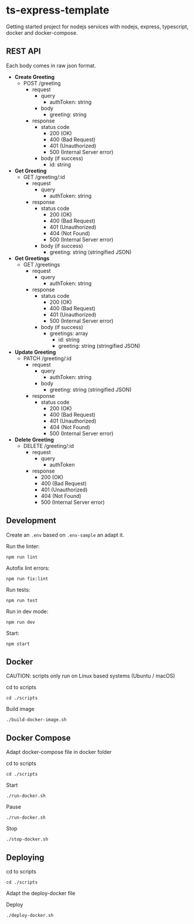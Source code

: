 # ts-express-template
Getting started project for nodejs services with nodejs, express, typescript, docker and docker-compose.


## REST API

Each body comes in raw json format.

- **Create Greeting**
  - POST /greeting
    - request
      - query
        - authToken: string
      - body
        - greeting: string
    - response
      - status code
        - 200 (OK)
        - 400 (Bad Request)
        - 401 (Unauthorized)
        - 500 (Internal Server error)
      - body (if success)
        - id: string
- **Get Greeting**
  - GET /greeting/:id
    - request
      - query
        - authToken: string
    - response
      - status code
        - 200 (OK)
        - 400 (Bad Request)
        - 401 (Unauthorized)
        - 404 (Not Found)
        - 500 (Internal Server error)
      - body (if success)
        - greeting: string (stringified JSON)
- **Get Greetings**
  - GET /greetings
    - request
      - query
        - authToken: string
    - response
      - status code
        - 200 (OK)
        - 400 (Bad Request)
        - 401 (Unauthorized)
        - 500 (Internal Server error)
      - body (if success)
        - greetings: array
          - id: string
          - greeting: string (stringified JSON)
- **Update Greeting**
  - PATCH /greeting/:id
    - request
      - query
        - authToken: string
      - body
        - greeting: string (stringified JSON)
    - response
      - status code
        - 200 (OK)
        - 400 (Bad Request)
        - 401 (Unauthorized)
        - 404 (Not Found)
        - 500 (Internal Server error)
- **Delete Greeting**
  - DELETE /greeting/:id
    - request
      - query
        - authToken
    - response
      - 200 (OK)
      - 400 (Bad Request)
      - 401 (Unauthorized)
      - 404 (Not Found)
      - 500 (Internal Server error)


## Development

Create an `.env` based on `.env-sample` an adapt it.

Run the linter:
```
npm run lint
```

Autofix lint errors:
```
npm run fix:lint
```

Run tests:
```
npm run test
```

Run in dev mode:
```
npm run dev
```

Start:
```
npm start
```


## Docker

CAUTION: scripts only run on Linux based systems (Ubuntu / macOS)

cd to scripts
```
cd ./scripts
```

Build image
```
./build-docker-image.sh
```


## Docker Compose

Adapt docker-compose file in docker folder

cd to scripts
```
cd ./scripts
```

Start
```
./run-docker.sh
```


Pause
```
./run-docker.sh
```

Stop
```
./stop-docker.sh
```


## Deploying

cd to scripts
```
cd ./scripts
```

Adapt the deploy-docker file

Deploy
```
./deploy-docker.sh
```